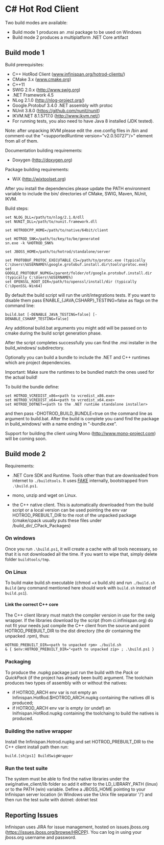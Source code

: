 # C# Hot Rod Client #

Two build modes are available:

* Build mode 1 produces an .msi package to be used on Windows
* Build mode 2 produces a multiplatform .NET Core artifact

## Build mode 1
Build prerequisites:

* C++ HotRod Client (www.infinispan.org/hotrod-clients/)
* CMake 3.x (www.cmake.org)
* C++11
* SWIG 2.0.x (http://www.swig.org)
* .NET Framework 4.5
* NLog 2.1.0 (http://nlog-project.org/)
* Google.Protobuf 3.4.0 .NET assembly with protoc
* NUnit 3.8.0 (https://github.com/nunit/nunit)
* IKVM.NET 8.1.5717.0 (http://www.ikvm.net/)
* For running tests, you also need to have Java 8 installed (JDK tested).

Note: after unpacking IKVM please edit the .exe.config files in <ikvm-root>/bin
and comment-out the "\<supportedRuntime version="v2.0.50727"/\>" element from all
of them.

Documentation building requirements:
* Doxygen (http://doxygen.org)

Package building requirements:
* WiX (http://wixtoolset.org)

After you install the dependencies please update the PATH environment
variable to include the bin/ directories of CMake, SWIG, Maven, NUnit, IKVM.

Build steps:

    set NLOG_DLL=/path/to/nlog/2.1.0/dll
    set NUNIT_DLL=/path/to/nunit.framework.dll
    
    set HOTRODCPP_HOME=/path/to/native/64bit/client
    
    set HOTROD_SNK=/path/to/key/to/be/generated
    sn.exe -k %HOTROD_SNK%

    set JBOSS_HOME=/path/to/hotrod/standalone/server
    
    set PROTOBUF_PROTOC_EXECUTABLE_CS=/path/to/protoc.exe (typically C:\Users\%USERNAME%\google.grotobuf.install.dir\tools\protoc.exe}
    set GOOGLE_PROTOBUF_NUPKG=/parent/folder/of/google.protobuf.install.dir  (typically C:\Users\%USERNAME%)
    set OPENSSL_ROOT_DIR=/path/to/openssl/install/dir (typically C:\OpenSSL-Win64)

By default the build script will run the unit/integrations tests. If
you want to disable them pass ENABLE_{JAVA,CSHARP}_TESTING=false as flags
on the command line:

    build.bat [-DENABLE_JAVA_TESTING=false] [-DENABLE_CSHARP_TESTING=false]

Any additional build.bat arguments you might add will be passed on to cmake
during the build script generation phase.

After the script completes successfully you can find the .msi installer in
the build_windows/ subdirectory.

Optionally you can build a bundle to include the .NET and C++ runtimes which are
project dependencies.

Important: Make sure the runtimes to be bundled match the ones used for the actual build!

To build the bundle define:

    set HOTROD_VCREDIST_x86=<path to vcredist_x86.exe>
    set HOTROD_VCREDIST_x64=<path to vcredist_x64.exe>
    set HOTROD_DOTNET=<path to the .NET runtime standalone installer>

and then pass -DHOTROD_BUILD_BUNDLE=true on the command line as argument to build.bat. After
the build is complete you cand find the package in build_windows/ with a name ending in
"-bundle.exe".

Support for building the client using Mono (http://www.mono-project.com) will
be coming soon.

## Build mode 2

Requirements:

* .NET Core SDK and Runtime. Tools other than that are downloaded from internet to `./buildtools`. It uses [FAKE](http://fake.build) internally, bootstrapped from `.\build.ps1`.

* mono, unzip and wget on Linux.
* the C++ native client. This is automatically downloaded from the build script or a local version can be used pointing the env var HOTROD_PREBUILT_DIR to the root of the unpacked package (cmake/cpack usually puts these files under /build_dir/_CPack_Packages)

### On windows
Once you run `.\build.ps1`, it will create a cache with all tools necessary, so that it is not downloaded all the time. If you want to wipe that, simply delete folder `buildtools/tmp`.

### On Linux
To build make build.sh executable (chmod +x build.sh) and run `./build.sh Build` (any command mentioned here should work with `build.sh` instead of `build.ps1`).

#### Link the correct C++ core
The C++ client library must match the compiler version in use for the swig wrapper. If the libraries download by the script (from ci.infinispan.org) do not fit your needs just compile the C++ client from the source and point HOTROD_PREBUILT_DIR to the dist directory (the dir containing the unpacked .rpm), thus:

    HOTROD_PREBUILT_DIR=<path to unpacked rpm> ./build.sh
    & { $env:HOTROD_PREBUILT_DIR="<path to unpacked zip> ; .\build.ps1 }

### Packaging
To produce the .nupkg package just run the build with the *Pack* or *QuickPack* (if the project has already been built) argument.
The toolchain produces two types of assembly with or without the natives:

* if HOTROD_ARCH env var is not empty an Infinispan.HotRod.$HOTROD_ARCH.nupkg containing the natives dll is produced;
* if HOTROD_ARCH env var is empty (or undef) an Inifnispan.HotRod.nupkg containing the toolchaing to build the natives is produced.


### Building the native wrapper
Install the Infinispan.Hotrod.nupkg and set HOTROD_PREBUILT_DIR to the C++ client install path then run:

    build.[sh|ps1] BuildSwigWrapper

### Run the test suite
The system must be able to find the native libraries under the swig/native_client/lib folder so add it either to the LD_LIBRARY_PATH (linux) or to the PATH (win) variable. Define a JBOSS_HOME pointing to your Infinispan server location (in Windows use the Unix file separator '/') and then run the test suite with dotnet:
	dotnet test 

## Reporting Issues ##
Infinispan uses JIRA for issue management, hosted on issues.jboss.org
(https://issues.jboss.org/browse/HRCPP). You can log in using your jboss.org
username and password.

